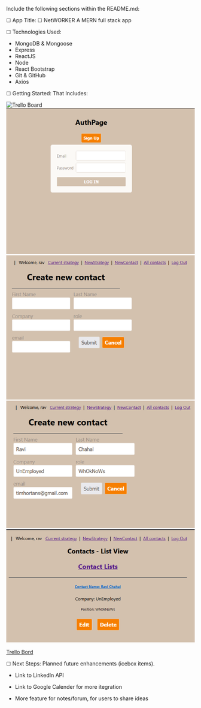 Include the following sections within the README.md:

☐ App Title: 
☐ NetWORKER A MERN full stack app


☐ Technologies Used: 
   - MongoDB & Mongoose
   - Express
   - ReactJS
   - Node
   - React Bootstrap
   - Git & GitHub
   - Axios



☐ Getting Started: That Includes:

 ![Trello Board](./IMages/Trello.png) 
![Login](./IMages/Login.png) 
![NewUser](./IMages/NewUser.png) 
![EnterUser](./IMages/EnterNewContact.png) 
![Contacts](./IMages/Contact%20list.png) 
 
 
 [Trello Bord](https://trello.com/b/y9s0YG4m/project-4)



☐ Next Steps: Planned future enhancements (icebox items).

- Link to LinkedIn API

- Link to Google Calender for more itegration

- More feature for notes/forum, for users to share ideas
